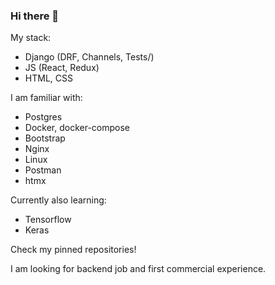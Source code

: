 ### Hi there 👋
My stack:
  - Django (DRF, Channels, Tests/)
  - JS (React, Redux)
  - HTML, CSS
  
I am familiar with:
  - Postgres
  - Docker, docker-compose
  - Bootstrap
  - Nginx
  - Linux 
  - Postman
  - htmx

Currently also learning:
  - Tensorflow 
  - Keras

Check my pinned repositories!

I am looking for backend job and first commercial experience.
